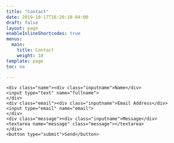 ```yaml
---
title: "Contact"
date: 2019-10-17T16:20:10-04:00
draft: false
layout: page
enableInlineShortcodes: true
menus:
  main:
    title: Contact
    weight: 10
template: page
toc: no

---
```


<div id="contactform">

<form action="https://getform.io/f/a8122abb-7d41-4332-9de9-2a53fafe0953"
      method="POST"
      accept-charset="UTF-8">

    <div class="name"><div class="inputname">Name</div>
    <input type="text" name="fullname">
    </div>
    <div class="email"><div class="inputname">Email Address</div>
    <input type="email" name="email">
    </div>
    <div class="message"><div class="inputname">Message</div>
    <textarea name="message" class="message"></textarea>
    </div>
    <button type="submit">Send</button>

</form>
</div>
